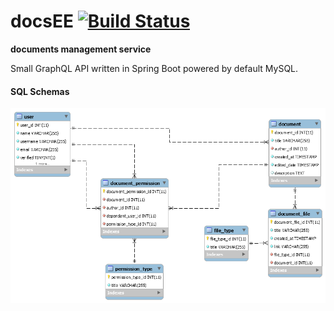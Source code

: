 # docsEE [![Build Status](https://travis-ci.com/BeOrNot2Be/docsEE.svg?branch=travis)](https://travis-ci.com/BeOrNot2Be/docsEE)
**documents management service**

Small GraphQL API  written in Spring Boot powered by default MySQL.  


#### SQL Schemas
![Image alt text](database.png)